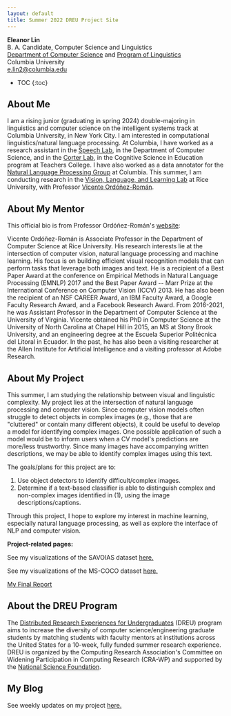 ```yaml
---
layout: default
title: Summer 2022 DREU Project Site
---
```



**Eleanor Lin**  
B. A. Candidate, Computer Science and Linguistics  
[Department of Computer Science](https://www.cs.columbia.edu/) and [Program of Linguistics](https://slavic.columbia.edu/content/linguistics)  
Columbia University  
e.lin2@columbia.edu

* TOC
{:toc}

## About Me

I am a rising junior (graduating in spring 2024) double-majoring in linguistics and computer science on the intelligent
systems track at Columbia University, in New York City. I am interested in computational linguistics/natural language processing. 
At Columbia, I have worked as a research assistant in the [Speech Lab](https://www.cs.columbia.edu/areas/speech/), 
in the Department of Computer Science, and in the [Corter Lab](https://www.tc.columbia.edu/faculty/jec34/), in the 
Cognitive Science in Education program at Teachers College. I have also worked as a data annotator for the [Natural 
Language Processing Group](https://www.cs.columbia.edu/areas/speech/) at Columbia. This summer, I am conducting research 
in the [Vision, Language, and Learning Lab](https://www.vislang.ai/) at Rice University, with Professor [Vicente 
Ordóñez-Román](https://www.cs.rice.edu/~vo9/).

## About My Mentor

This official bio is from Professor Ordóñez-Román's [website](https://www.cs.rice.edu/~vo9/):

Vicente Ordóñez-Román is Associate Professor in the Department of Computer Science at Rice University. His research interests lie at the intersection of computer vision, natural language processing and machine learning. His focus is on building efficient visual recognition models that can perform tasks that leverage both images and text. He is a recipient of a Best Paper Award at the conference on Empirical Methods in Natural Language Processing (EMNLP) 2017 and the Best Paper Award -- Marr Prize at the International Conference on Computer Vision (ICCV) 2013. He has also been the recipient of an NSF CAREER Award, an IBM Faculty Award, a Google Faculty Research Award, and a Facebook Research Award. From 2016-2021, he was Assistant Professor in the Department of Computer Science at the University of Virginia. Vicente obtained his PhD in Computer Science at the University of North Carolina at Chapel Hill in 2015, an MS at Stony Brook University, and an engineering degree at the Escuela Superior Politécnica del Litoral in Ecuador. In the past, he has also been a visiting researcher at the Allen Institute for Artificial Intelligence and a visiting professor at Adobe Research.

## About My Project

This summer, I am studying the relationship between visual and linguistic complexity. 
My project lies at the intersection of natural language processing and computer vision. 
Since computer vision models often struggle to detect objects in complex images 
(e.g., those that are "cluttered" or contain many different objects), it could be useful 
to develop a model for identifying complex images. One possible application of such a model 
would be to inform users when a CV model's predictions are more/less trustworthy. Since many images 
have accompanying written descriptions, we may be able to identify complex images using this text.

The goals/plans for this project are to:
1. Use object detectors to identify difficult/complex images.
2. Determine if a text-based classifier is able to distinguish complex and non-complex images identified in (1), 
using the image descriptions/captions.

Through this project, I hope to explore my interest in machine learning, especially natural language processing, 
as well as explore the interface of NLP and computer vision.

**Project-related pages:**

See my visualizations of the SAVOIAS dataset [here.](https://emlinking.github.io/savoias/)

See my visualizations of the MS-COCO dataset [here.](https://emlinking.github.io/coco/)

[My Final Report](files/finalreport.pdf)

## About the DREU Program

The [Distributed Research Experiences for Undergraduates](https://cra.org/cra-wp/dreu/) (DREU) program aims to increase the diversity of computer science/engineering graduate students by matching students with faculty mentors at institutions across the United States for a 10-week, fully funded summer research experience. DREU is organized by the Computing Research Association's Committee on Widening Participation in Computing Research (CRA-WP) and supported by the [National Science Foundation](https://www.nsf.gov/funding/pgm_summ.jsp?pims_id=503593).

## My Blog

See weekly updates on my project [here.](blog.html)

